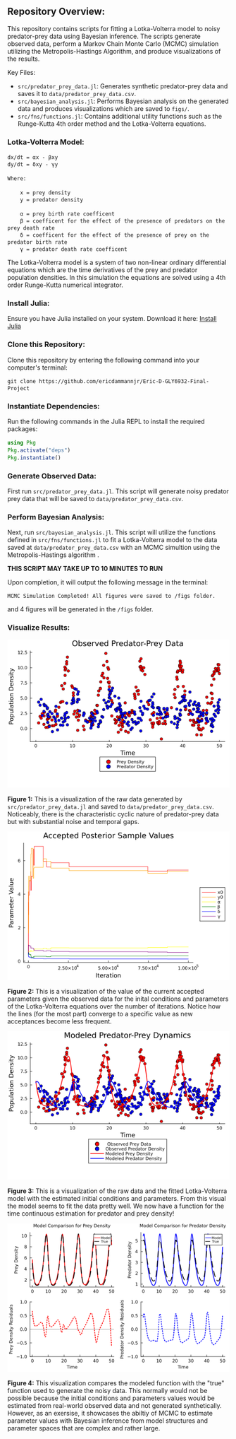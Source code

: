 ## Repository Overview:

This repository contains scripts for fitting a Lotka-Volterra model to noisy predator-prey data using Bayesian inference. The scripts generate observed data, perform a Markov Chain Monte Carlo (MCMC) simulation utilizing the Metropolis-Hastings Algorithm, and produce visualizations of the results.

Key Files: 

- `src/predator_prey_data.jl`: Generates synthetic predator-prey data and saves it to `data/predator_prey_data.csv`.
- `src/bayesian_analysis.jl`: Performs Bayesian analysis on the generated data and produces visualizations which are saved to `figs/`.
- `src/fns/functions.jl`: Contains additional utility functions such as the Runge-Kutta 4th order method and the Lotka-Volterra equations.

### Lotka-Volterra Model:
 
    dx/dt = αx - βxy
    dy/dt = δxy - γy

    Where:

        x = prey density
        y = predator density

        α = prey birth rate coefficent
        β = coefficent for the effect of the presence of predators on the prey death rate
        δ = coefficent for the effect of the presence of prey on the predator birth rate
        γ = predator death rate coefficent

The Lotka-Volterra model is a system of two non-linear ordinary differential equations which are the time derivatives of the prey and predator population densities. In this simulation the equations are solved using a 4th order Runge-Kutta numerical integrator. 

### Install Julia:

Ensure you have Julia installed on your system. Download it here: [Install Julia](https://julialang.org/install/)

### Clone this Repository:

Clone this repository by entering the following command into your computer's terminal:

```
git clone https://github.com/ericdammannjr/Eric-D-GLY6932-Final-Project
```

### Instantiate Dependencies:

Run the following commands in the Julia REPL to install the required packages:

```julia
using Pkg
Pkg.activate("deps")
Pkg.instantiate()
```

### Generate Observed Data:

First run `src/predator_prey_data.jl`. This script will generate noisy predator prey data that will be saved to `data/predator_prey_data.csv`.

### Perform Bayesian Analysis:

Next, run `src/bayesian_analysis.jl`. This script will utilize the functions defined in `src/fns/functions.jl` to fit a Lotka-Volterra model to the data saved at `data/predator_prey_data.csv` with an MCMC simultion using the Metropolis-Hastings algorithm .

**THIS SCRIPT MAY TAKE UP TO 10 MINUTES TO RUN**

Upon completion, it will output the following message in the terminal:

```
MCMC Simulation Completed! All figures were saved to /figs folder.
```

and 4 figures will be generated in the `/figs` folder.

### Visualize Results: 

![Local Image](figs/raw_data.png)

**Figure 1:** This is a visualization of the raw data generated by `src/predator_prey_data.jl` and saved to `data/predator_prey_data.csv`. Noticeably, there is the characteristic cyclic nature of predator-prey data but with substantial noise and temporal gaps. 

![Local Image](figs/posterior_samples.png)

**Figure 2:** This is a visualization of the value of the current accepted parameters given the observed data for the inital conditions and parameters of the Lotka-Volterra equations over the number of iterations. Notice how the lines (for the most part) converge to a specific value as new acceptances become less frequent. 

![Local Image](figs/model_fit.png)

**Figure 3:** This is a visualization of the raw data and the fitted Lotka-Volterra model with the estimated initial conditions and parameters. From this visual the model seems to fit the data pretty well. We now have a function for the time continuous estimation for predator and prey density!

![Local Image](figs/model_comparison.png)

**Figure 4:** This visualization compares the modeled function with the "true" function used to generate the noisy data. This normally would not be possible because the initial conditions and parameters values would be estimated from real-world observed data and not generated synthetically. However, as an exersise, it showcases the abiltiy of MCMC to estimate parameter values with Bayesian inference from model structures and parameter spaces that are complex and rather large. 